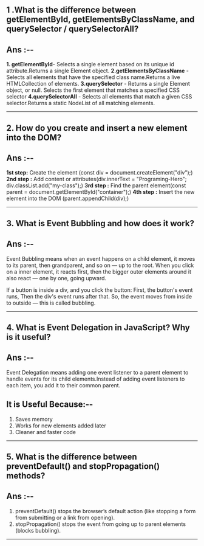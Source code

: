 ## 1 .What is the difference between getElementById, getElementsByClassName, and querySelector / querySelectorAll?

## Ans :--

**1. getElementById**- Selects a single element based on its unique id attribute.Returns a single Element object.
**2.getElementsByClassName** - Selects all elements that have the specified class name.Returns a live HTMLCollection of elements.
**3.querySelector** - Returns a single Element object, or null. Selects the first element that matches a specified CSS selector
**4.querySelectorAll** - Selects all elements that match a given CSS selector.Returns a static NodeList of all matching elements.

---

## 2. How do you create and insert a new element into the DOM?

## Ans :--

**1st step:** Create the element (const div = document.createElement("div");)
**2nd step :** Add content or attributes(div.innerText = "Programing-Hero";
div.classList.add("my-class");)
**3rd step :** Find the parent element(const parent = document.getElementById("container");)
**4th step :** Insert the new element into the DOM (parent.appendChild(div);)

---

## 3. What is Event Bubbling and how does it work?

## Ans :--

Event Bubbling means when an event happens on a child element, it moves to its parent, then grandparent, and so on — up to the root.
When you click on a inner element, it reacts first, then the bigger outer elements around it also react — one by one, going upward.

If a button is inside a div, and you click the button:
First, the button's event runs,
Then the div's event runs after that.
So, the event moves from inside to outside — this is called bubbling.

---

## 4. What is Event Delegation in JavaScript? Why is it useful?

## Ans :--

Event Delegation means adding one event listener to a parent element to handle events for its child elements.Instead of adding event listeners to each item, you add it to their common parent.

## It is Useful Because:--

1. Saves memory
2. Works for new elements added later
3. Cleaner and faster code

---

## 5. What is the difference between preventDefault() and stopPropagation() methods?

## Ans :--

1. preventDefault() stops the browser’s default action (like stopping a form from submitting or a link from opening).
2. stopPropagation() stops the event from going up to parent elements (blocks bubbling).

---
